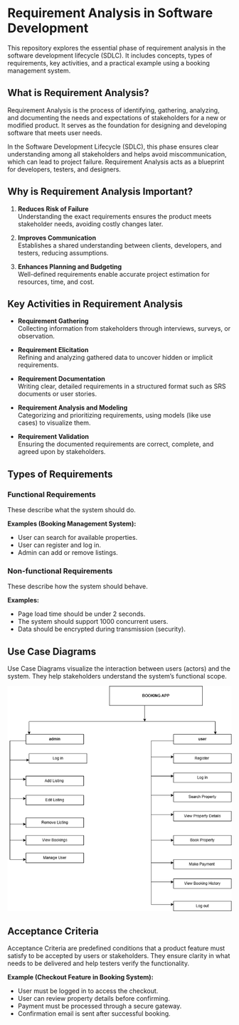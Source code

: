 # Requirement Analysis in Software Development

This repository explores the essential phase of requirement analysis in the software development lifecycle (SDLC). It includes concepts, types of requirements, key activities, and a practical example using a booking management system.
## What is Requirement Analysis?

Requirement Analysis is the process of identifying, gathering, analyzing, and documenting the needs and expectations of stakeholders for a new or modified product. It serves as the foundation for designing and developing software that meets user needs.

In the Software Development Lifecycle (SDLC), this phase ensures clear understanding among all stakeholders and helps avoid miscommunication, which can lead to project failure. Requirement Analysis acts as a blueprint for developers, testers, and designers.
## Why is Requirement Analysis Important?

1. **Reduces Risk of Failure**  
   Understanding the exact requirements ensures the product meets stakeholder needs, avoiding costly changes later.

2. **Improves Communication**  
   Establishes a shared understanding between clients, developers, and testers, reducing assumptions.

3. **Enhances Planning and Budgeting**  
   Well-defined requirements enable accurate project estimation for resources, time, and cost.

## Key Activities in Requirement Analysis

- **Requirement Gathering**  
  Collecting information from stakeholders through interviews, surveys, or observation.

- **Requirement Elicitation**  
  Refining and analyzing gathered data to uncover hidden or implicit requirements.

- **Requirement Documentation**  
  Writing clear, detailed requirements in a structured format such as SRS documents or user stories.

- **Requirement Analysis and Modeling**  
  Categorizing and prioritizing requirements, using models (like use cases) to visualize them.

- **Requirement Validation**  
  Ensuring the documented requirements are correct, complete, and agreed upon by stakeholders.
## Types of Requirements

### Functional Requirements

These describe what the system should do.

**Examples (Booking Management System):**
- User can search for available properties.
- User can register and log in.
- Admin can add or remove listings.

### Non-functional Requirements

These describe how the system should behave.

**Examples:**
- Page load time should be under 2 seconds.
- The system should support 1000 concurrent users.
- Data should be encrypted during transmission (security).






## Use Case Diagrams

Use Case Diagrams visualize the interaction between users (actors) and the system. They help stakeholders understand the system’s functional scope.

![Booking Use Case Diagram](alx-booking-uc.png)






## Acceptance Criteria

Acceptance Criteria are predefined conditions that a product feature must satisfy to be accepted by users or stakeholders. They ensure clarity in what needs to be delivered and help testers verify the functionality.

**Example (Checkout Feature in Booking System):**
- User must be logged in to access the checkout.
- User can review property details before confirming.
- Payment must be processed through a secure gateway.
- Confirmation email is sent after successful booking.

